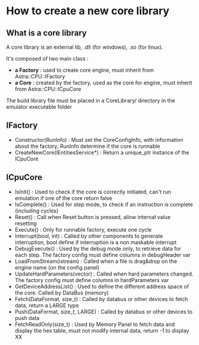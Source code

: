 # How to create a new core library

## What is a core library

A core library is an external lib, .dll (for windows), .so (for linux).

It's composed of two main class :
- **a Factory** : used to create core engine, must inherit from Astra::CPU::IFactory
- **a Core** : created by the factory, used as the core for engine, must inherit from Astra::CPU::ICpuCore

The build library file must be placed in a CoreLibrary/<category> directory in the emulator executable folder

## IFactory

- Constructor(RunInfo) : Must set the CoreConfigInfo, with information about the factory, RunInfo determine if the core is runnable
- CreateNewCore(IEntitiesService*) : Return a unique_ptr instance of the ICpuCore

## ICpuCore

- IsInit() : Used to check if the core is correctly initiated, can't run emulation if one of the core return false
- IsComplete() : Used for step mode, to check if an instruction is complete (including cycles)
- Reset() : Call when Reset button is pressed, allow internal value resetting
- Execute() : Only for runnable factory, execute one cycle
- Interrupt(bool, int) : Called by other components to generate interruption, bool define if interruption is a non maskable interrupt
- DebugExecute() : Used by the debug mode only, to retrieve data for each step. The factory config must define columns in debugHeader var
- LoadFromStream(istream) : Called when a file is drag&drop on the engine name (on the config panel)
- UpdateHardParameters(vector) : Called when hard parameters changed. The factory config must define columns in hardParameters var
- GetDeviceAddressList() : Used to define the different address space of the core. Called by DataBus (memory)
- Fetch(DataFormat, size_t) : Called by databus or other devices to fetch data, return a LARGE type
- Push(DataFormat, size_t, LARGE) : Called by databus or other devices to push data
- FetchReadOnly(size_t) : Used by Memory Panel to fetch data and display the hex table, must not modify internal data, return -1 to display XX
